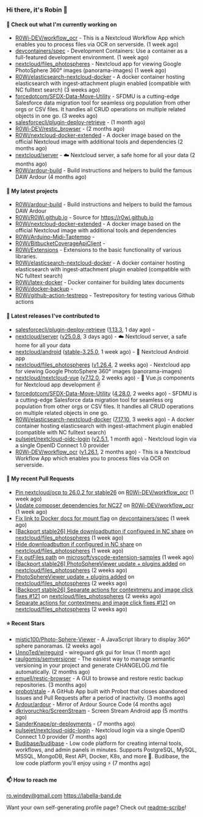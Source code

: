 ### Hi there, it's Robin 👋

#### 👷 Check out what I'm currently working on

- [R0Wi-DEV/workflow_ocr](https://github.com/R0Wi-DEV/workflow_ocr) - This is a Nextcloud Workflow App which enables you to process files via OCR on serverside. (1 week ago)
- [devcontainers/spec](https://github.com/devcontainers/spec) - Development Containers: Use a container as a full-featured development environment. (1 week ago)
- [nextcloud/files_photospheres](https://github.com/nextcloud/files_photospheres) - Nextcloud app for viewing Google PhotoSphere 360° images (panorama-images) (1 week ago)
- [R0Wi/elasticsearch-nextcloud-docker](https://github.com/R0Wi/elasticsearch-nextcloud-docker) - A docker container hosting elasticsearch with ingest-attachment plugin enabled (compatible with NC fulltext search) (3 weeks ago)
- [forcedotcom/SFDX-Data-Move-Utility](https://github.com/forcedotcom/SFDX-Data-Move-Utility) - SFDMU is a cutting-edge Salesforce data migration tool for seamless org population from other orgs or CSV files. It handles all CRUD operations on multiple related objects in one go. (3 weeks ago)
- [salesforcecli/plugin-deploy-retrieve](https://github.com/salesforcecli/plugin-deploy-retrieve) -  (1 month ago)
- [R0Wi-DEV/restic_browser](https://github.com/R0Wi-DEV/restic_browser) -  (2 months ago)
- [R0Wi/nextcloud-docker-extended](https://github.com/R0Wi/nextcloud-docker-extended) - A docker image based on the official Nextcloud image with additional tools and dependencies (2 months ago)
- [nextcloud/server](https://github.com/nextcloud/server) - ☁️ Nextcloud server, a safe home for all your data (2 months ago)
- [R0Wi/ardour-build](https://github.com/R0Wi/ardour-build) - Build instructions and helpers to build the famous DAW Ardour (4 months ago)

#### 🌱 My latest projects

- [R0Wi/ardour-build](https://github.com/R0Wi/ardour-build) - Build instructions and helpers to build the famous DAW Ardour
- [R0Wi/R0Wi.github.io](https://github.com/R0Wi/R0Wi.github.io) - Source for https://r0wi.github.io
- [R0Wi/nextcloud-docker-extended](https://github.com/R0Wi/nextcloud-docker-extended) - A docker image based on the official Nextcloud image with additional tools and dependencies
- [R0Wi/Arduino-Midi-Taptempo](https://github.com/R0Wi/Arduino-Midi-Taptempo) - 
- [R0Wi/BitbucketCoverageApiClient](https://github.com/R0Wi/BitbucketCoverageApiClient) - 
- [R0Wi/Extensions](https://github.com/R0Wi/Extensions) - Extensions to the basic functionality of various libraries.
- [R0Wi/elasticsearch-nextcloud-docker](https://github.com/R0Wi/elasticsearch-nextcloud-docker) - A docker container hosting elasticsearch with ingest-attachment plugin enabled (compatible with NC fulltext search)
- [R0Wi/latex-docker](https://github.com/R0Wi/latex-docker) - Docker container for building latex documents
- [R0Wi/docker-backup](https://github.com/R0Wi/docker-backup) - 
- [R0Wi/github-action-testrepo](https://github.com/R0Wi/github-action-testrepo) - Testrepository for testing various Github actions

#### 🔭 Latest releases I've contributed to

- [salesforcecli/plugin-deploy-retrieve](https://github.com/salesforcecli/plugin-deploy-retrieve) ([1.13.3](https://github.com/salesforcecli/plugin-deploy-retrieve/releases/tag/1.13.3), 1 day ago) - 
- [nextcloud/server](https://github.com/nextcloud/server) ([v25.0.8](https://github.com/nextcloud/server/releases/tag/v25.0.8), 3 days ago) - ☁️ Nextcloud server, a safe home for all your data
- [nextcloud/android](https://github.com/nextcloud/android) ([stable-3.25.0](https://github.com/nextcloud/android/releases/tag/stable-3.25.0), 1 week ago) - 📱 Nextcloud Android app
- [nextcloud/files_photospheres](https://github.com/nextcloud/files_photospheres) ([v1.26.4](https://github.com/nextcloud/files_photospheres/releases/tag/v1.26.4), 2 weeks ago) - Nextcloud app for viewing Google PhotoSphere 360° images (panorama-images)
- [nextcloud/nextcloud-vue](https://github.com/nextcloud/nextcloud-vue) ([v7.12.0](https://github.com/nextcloud/nextcloud-vue/releases/tag/v7.12.0), 2 weeks ago) - 🍱 Vue.js components for Nextcloud app development  ✌
- [forcedotcom/SFDX-Data-Move-Utility](https://github.com/forcedotcom/SFDX-Data-Move-Utility) ([4.28.0](https://github.com/forcedotcom/SFDX-Data-Move-Utility/releases/tag/4.28.0), 2 weeks ago) - SFDMU is a cutting-edge Salesforce data migration tool for seamless org population from other orgs or CSV files. It handles all CRUD operations on multiple related objects in one go.
- [R0Wi/elasticsearch-nextcloud-docker](https://github.com/R0Wi/elasticsearch-nextcloud-docker) ([7.17.10](https://github.com/R0Wi/elasticsearch-nextcloud-docker/releases/tag/7.17.10), 3 weeks ago) - A docker container hosting elasticsearch with ingest-attachment plugin enabled (compatible with NC fulltext search)
- [pulsejet/nextcloud-oidc-login](https://github.com/pulsejet/nextcloud-oidc-login) ([v2.5.1](https://github.com/pulsejet/nextcloud-oidc-login/releases/tag/v2.5.1), 1 month ago) - Nextcloud login via a single OpenID Connect 1.0 provider
- [R0Wi-DEV/workflow_ocr](https://github.com/R0Wi-DEV/workflow_ocr) ([v1.26.1](https://github.com/R0Wi-DEV/workflow_ocr/releases/tag/v1.26.1), 2 months ago) - This is a Nextcloud Workflow App which enables you to process files via OCR on serverside.

#### 🔨 My recent Pull Requests

- [Pin nextcloud/ocp to 26.0.2 for stable26](https://github.com/R0Wi-DEV/workflow_ocr/pull/207) on [R0Wi-DEV/workflow_ocr](https://github.com/R0Wi-DEV/workflow_ocr) (1 week ago)
- [Update composer dependencies for NC27](https://github.com/R0Wi-DEV/workflow_ocr/pull/206) on [R0Wi-DEV/workflow_ocr](https://github.com/R0Wi-DEV/workflow_ocr) (1 week ago)
- [Fix link to Docker docs for mount flag](https://github.com/devcontainers/spec/pull/252) on [devcontainers/spec](https://github.com/devcontainers/spec) (1 week ago)
- [[Backport stable26] Hide downloadbutton if configured in NC share](https://github.com/nextcloud/files_photospheres/pull/128) on [nextcloud/files_photospheres](https://github.com/nextcloud/files_photospheres) (1 week ago)
- [Hide downloadbutton if configured in NC share](https://github.com/nextcloud/files_photospheres/pull/127) on [nextcloud/files_photospheres](https://github.com/nextcloud/files_photospheres) (1 week ago)
- [Fix outFiles path](https://github.com/microsoft/vscode-extension-samples/pull/878) on [microsoft/vscode-extension-samples](https://github.com/microsoft/vscode-extension-samples) (1 week ago)
- [[Backport stable26] PhotoSphereViewer update &#43; plugins added](https://github.com/nextcloud/files_photospheres/pull/126) on [nextcloud/files_photospheres](https://github.com/nextcloud/files_photospheres) (2 weeks ago)
- [PhotoSphereViewer update &#43; plugins added](https://github.com/nextcloud/files_photospheres/pull/125) on [nextcloud/files_photospheres](https://github.com/nextcloud/files_photospheres) (2 weeks ago)
- [[Backport stable26] Separate actions for contextmenu and image click fixes #121](https://github.com/nextcloud/files_photospheres/pull/123) on [nextcloud/files_photospheres](https://github.com/nextcloud/files_photospheres) (2 weeks ago)
- [Separate actions for contextmenu and image click fixes #121](https://github.com/nextcloud/files_photospheres/pull/122) on [nextcloud/files_photospheres](https://github.com/nextcloud/files_photospheres) (2 weeks ago)

#### ⭐ Recent Stars

- [mistic100/Photo-Sphere-Viewer](https://github.com/mistic100/Photo-Sphere-Viewer) - A JavaScript library to display 360° sphere panoramas. (2 weeks ago)
- [UnnoTed/wireguird](https://github.com/UnnoTed/wireguird) - wireguard gtk gui for linux (1 month ago)
- [raulgomis/semversioner](https://github.com/raulgomis/semversioner) - The easiest way to manage semantic versioning in your project and generate CHANGELOG.md file automatically. (2 months ago)
- [emuell/restic-browser](https://github.com/emuell/restic-browser) - A GUI to browse and restore restic backup repositories. (3 months ago)
- [probot/stale](https://github.com/probot/stale) - A GitHub App built with Probot that closes abandoned Issues and Pull Requests after a period of inactivity. (3 months ago)
- [Ardour/ardour](https://github.com/Ardour/ardour) - Mirror of Ardour Source Code (4 months ago)
- [dkrivoruchko/ScreenStream](https://github.com/dkrivoruchko/ScreenStream) - Screen Stream Android app (5 months ago)
- [SanderKnape/pr-deployments](https://github.com/SanderKnape/pr-deployments) -  (7 months ago)
- [pulsejet/nextcloud-oidc-login](https://github.com/pulsejet/nextcloud-oidc-login) - Nextcloud login via a single OpenID Connect 1.0 provider (7 months ago)
- [Budibase/budibase](https://github.com/Budibase/budibase) - Low code platform for creating internal tools, workflows, and admin panels in minutes. Supports PostgreSQL, MySQL, MSSQL, MongoDB, Rest API, Docker, K8s, and more 🚀. Budibase, the low code platform you&#39;ll enjoy using ⚡   (7 months ago)

#### 📫 How to reach me
[ro.windey@gmail.com](mailto:ro.windey@gmailcom)
https://labella-band.de

Want your own self-generating profile page? Check out [readme-scribe](https://github.com/muesli/readme-scribe)!
